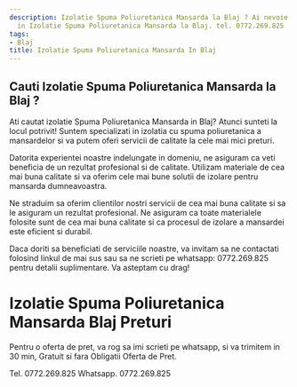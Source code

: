 ```yaml
---
description: Izolatie Spuma Poliuretanica Mansarda la Blaj ? Ai nevoie de un profesionist
  in Izolatie Spuma Poliuretanica Mansarda la Blaj. tel. 0772.269.825
tags:
- Blaj
title: Izolatie Spuma Poliuretanica Mansarda In Blaj
---
```



## Cauti Izolatie Spuma Poliuretanica Mansarda la Blaj ?


Ati cautat izolatie Spuma Poliuretanica Mansarda in Blaj? 
Atunci sunteti la locul potrivit! Suntem specializati in izolatia cu spuma poliuretanica a mansardelor si va putem oferi servicii de calitate la cele mai mici preturi.

Datorita experientei noastre indelungate in domeniu, ne asiguram ca veti beneficia de un rezultat profesional si de calitate. Utilizam materiale de cea mai buna calitate si va oferim cele mai bune solutii de izolare pentru mansarda dumneavoastra.

Ne straduim sa oferim clientilor nostri servicii de cea mai buna calitate si sa le asiguram un rezultat profesional. Ne asiguram ca toate materialele folosite sunt de cea mai buna calitate si ca procesul de izolare a mansardei este eficient si durabil.

Daca doriti sa beneficiati de serviciile noastre, va invitam sa ne contactati folosind linkul de mai sus sau sa ne scrieti pe whatsapp: 0772.269.825 pentru detalii suplimentare. Va asteptam cu drag!

# Izolatie Spuma Poliuretanica Mansarda Blaj Preturi
Pentru o oferta de pret, va rog sa imi scrieti pe whatsapp, si va trimitem in 30 min, Gratuit si fara Obligatii Oferta de Pret.

Tel. 0772.269.825
Whatsapp. 0772.269.825